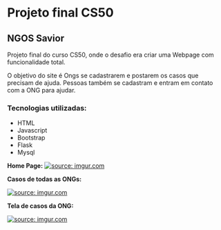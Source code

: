 <h1>Projeto final CS50 </h1>

<h2>NGOS Savior</h2>

Projeto final do curso CS50, onde o desafio era criar uma Webpage com funcionalidade total.

O objetivo do site é Ongs se cadastrarem e postarem os casos que precisam de ajuda. Pessoas também se cadastram e entram em contato com a ONG para ajudar.



<h3>Tecnologias utilizadas:</h3>

* HTML
* Javascript
* Bootstrap
* Flask
* Mysql

<b>Home Page:</b>
<a href="https://imgur.com/zASG93Z"><img src="https://i.imgur.com/zASG93Z.png?1" title="source: imgur.com" /></a>

<b>Casos de todas as ONGs:</b>

<a href="https://imgur.com/wLUEoGh"><img src="https://i.imgur.com/wLUEoGh.png" title="source: imgur.com" /></a>

<b>Tela de casos da ONG:</b>

<a href="https://imgur.com/bx5PdNc"><img src="https://i.imgur.com/bx5PdNc.png" title="source: imgur.com" /></a>
